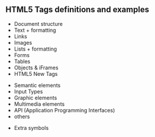 ## HTML5 Tags definitions and examples

* Document structure
* Text + formatting
* Links
* Images
* Lists + formatting
* Forms
* Tables
* Objects & iFrames
* HTML5 New Tags
- Semantic elements
- Input Types
- Graphic elements
- Multimedia elements
- API (Application Programming Interfaces)
- others
* Extra symbols
